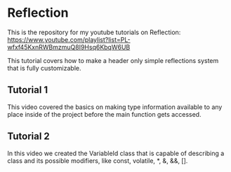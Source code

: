 # Reflection

This is the repository for my youtube tutorials on Reflection:
https://www.youtube.com/playlist?list=PL-wfxf45KxnRWBmzmuQ8I9Hsq6KbqW6UB

This tutorial covers how to make a header only simple reflections system that is fully customizable.

## Tutorial 1

This video covered the basics on making type information available to any place inside of the project before the main function gets accessed.

## Tutorial 2

In this video we created the VariableId class that is capable of describing a class and its possible modifiers, like const, volatile, \*, &, &&, [].
